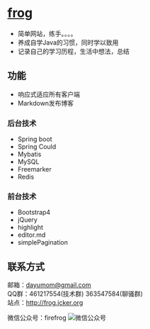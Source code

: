 # [frog](http://frog.jcker.org/) 
* 简单网站，练手。。。。
* 养成自学Java的习惯，同时学以致用
* 记录自己的学习历程，生活中想法，总结

## 功能
* 响应式适应所有客户端
* Markdown发布博客

### 后台技术
* Spring boot
* Spring Could
* Mybatis
* MySQL
* Freemarker
* Redis
### 前台技术
* Bootstrap4
* jQuery
* highlight
* editor.md
* simplePagination
## 联系方式 
邮箱：dayumom@gmail.com  
QQ群：461217554(技术群)  363547584(聊骚群)  
站点：http://frog.jcker.org 

微信公众号：firefrog
![微信公众号](http://frog.jcker.org/images/wechat.jpg) 



